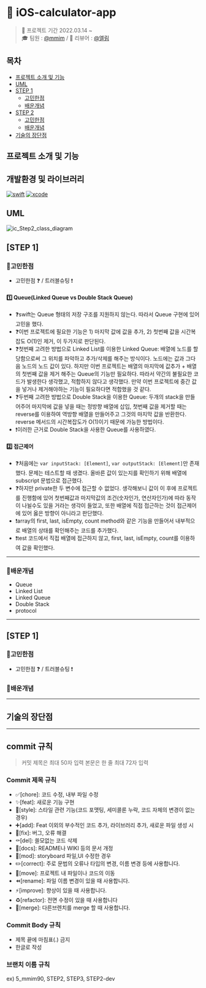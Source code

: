 # 🧮 iOS-calculator-app

> 📅 프로젝트 기간 2022.03.14 ~</br>
🎓 팀원 : [@mmim](https://github.com/JoSH0318) / 👑 리뷰어 : [@엘림](https://github.com/lina0322)

## 목차

- [프로젝트 소개 및 기능](#프로젝트-소개-및-기능)
- [UML](#uml)
- [STEP 1](#step-1)
    + [고민한점](#고민한점)
    + [배운개념](#배운개념)
- [STEP 2](#step-2)
    + [고민한점](#고민한점)
    + [배운개념](#배운개념)
- [기술의 장단점](#기술의-장단점)
    
## 프로젝트 소개 및 기능


## 개발환경 및 라이브러리

[![swift](https://img.shields.io/badge/swift-5.0-orange)]()
[![xcode](https://img.shields.io/badge/Xcode-13.0-blue)]()

## UML
![ic_Step2_class_diagram](https://user-images.githubusercontent.com/88810018/158505149-f94c95e5-610d-44dd-9814-ffa31814ddba.jpeg)

## [STEP 1]
### 🤔고민한점
- 고민한점 ❓ / 트러블슈팅 ❗️
#### 1️⃣ Queue(Linked Queue vs Double Stack Queue)
- ❓swift는 Queue 형태의 저장 구조를 지원하지 않는다. 따라서 Queue 구현에 있어 고민을 했다. 
- ❓이번 프로젝트에 필요한 기능은 1) 마지막 값에 값을 추가, 2) 첫번째 값을 시간복잡도 O(1)인 제거, 이 두가지로 판단된다.
- ❓첫번째 고려한 방법으로 Linked List를 이용한 Linked Queue: 배열에 노드를 할당함으로써 그 위치를 파악하고 추가/삭제를 해주는 방식이다. 노드에는 값과 그다음 노드의 노드 값이 있다. 하지만 이번 프로젝트는 배열의 마지막에 값추가 + 배열의 첫번째 값을 제거 해주는 Queue의 기능만 필요하다. 따라서 약간의 불필요한 코드가 발생한다 생각했고, 적합하지 않다고 생각했다. 만약 이번 프로젝트에 중간 값을 넣거나 제거해야하는 기능이 필요하다면 적합했을 것 같다.
- ❓두번째 고려한 방법으로 Double Stack을 이용한 Queue: 두개의 stack을 만들어주어 마지막에 값을 넣을 때는 정방향 배열에 삽입, 첫번째 값을 제거할 때는 reverse를 이용하여 역방향 배열을 만들어주고 그것의 마지막 값을 반환한다. reverse 메서드의 시간복잡도가 O(1)이기 때문에 가능한 방법이다.
- ❗️이러한 근거로 Double Stack을 사용한 Queue를 사용하였다.

#### 2️⃣ 접근제어
- ❓처음에는 `var inputStack: [Element]`, `var outputStack: [Element]`만 존재했다. 문제는 테스트할 때 생겼다. 올바른 값이 있는지를 확인하기 위해 배열에 subscript 문법으로 접근했다.
- ❓하지만 private한 두 변수에 접근할 수 없었다. 생각해보니 값이 이 후에 프로젝트를 진행함에 있어 첫번째값과 마지막값의 조건(숫자인가, 연산자인가)에 따라 동작이 나뉠수도 있을 거라는 생각이 들었고, 또한 배열에 직접 접근하는 것이 접근제어에 있어 옳은 방향이 아니라고 판단했다. 
- ❗️array의 first, last, isEmpty, count method와 같은 기능을 만들어서 내부적으로 배열의 상태를 확인해주는 코드를 추가했다.
- ❗️test 코드에서 직접 배열에 접근하지 않고, first, last, isEmpty, count를 이용하여 값을 확인했다.

---
### 📝배운개념
- Queue
- Linked List
- Linked Queue
- Double Stack
- protocol

---
## [STEP 1]
### 🤔고민한점
- 고민한점 ❓ / 트러블슈팅 ❗️
### 📝배운개념

---
## 기술의 장단점

---
## commit 규칙
> 커밋 제목은 최대 50자 입력
> 본문은 한 줄 최대 72자 입력

### **Commit 제목 규칙**
- ✅[chore]: 코드 수정, 내부 파일 수정
- ✨[feat]: 새로운 기능 구현
- 📐[style]: 스타일 관련 기능(코드 포맷팅, 세미콜론 누락, 코드 자체의 변경이 없는 경우)
- ➕[add]: Feat 이외의 부수적인 코드 추가, 라이브러리 추가, 새로운 파일 생성 시
- 🔨[fix]: 버그, 오류 해결
- ⚰️[del]: 쓸모없는 코드 삭제
- 📝[docs]: README나 WIKI 등의 문서 개정
- 💄[mod]: storyboard 파일,UI 수정한 경우
- ✏️[correct]: 주로 문법의 오류나 타입의 변경, 이름 변경 등에 사용합니다.
- 🚚[move]: 프로젝트 내 파일이나 코드의 이동
- ⏪️[rename]: 파일 이름 변경이 있을 때 사용합니다.
- ⚡️[improve]: 향상이 있을 때 사용합니다.
- ♻️[refactor]: 전면 수정이 있을 때 사용합니다
- 🔀[merge]: 다른브렌치를 merge 할 때 사용합니다.

### **Commit Body 규칙**
- 제목 끝에 마침표(.) 금지
- 한글로 작성

### **브랜치 이름 규칙**
ex) 5_mmim90, STEP2, STEP3, STEP2-dev 

